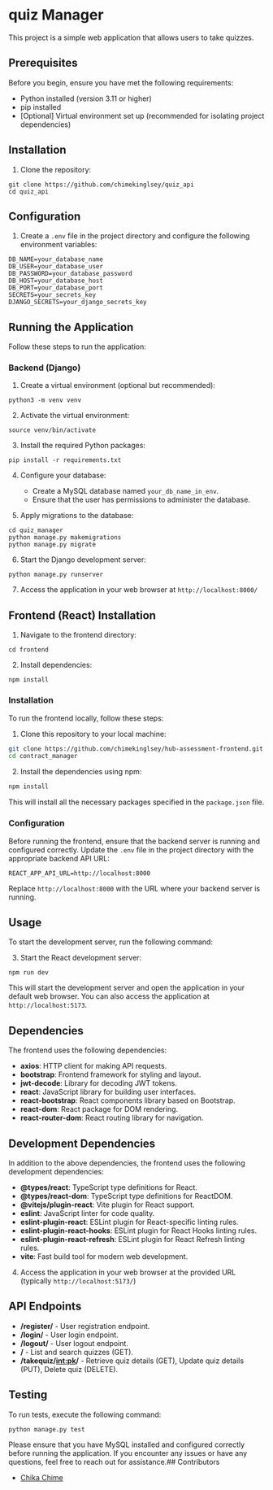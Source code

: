 # quiz Manager

This project is a simple web application that allows users to take quizzes.

## Prerequisites

Before you begin, ensure you have met the following requirements:
- Python installed (version 3.11 or higher)
- pip installed
- [Optional] Virtual environment set up (recommended for isolating project dependencies)

## Installation

1. Clone the repository:
```
git clone https://github.com/chimekinglsey/quiz_api
cd quiz_api
```

## Configuration

1. Create a `.env` file in the project directory and configure the following environment variables:

```
DB_NAME=your_database_name
DB_USER=your_database_user
DB_PASSWORD=your_database_password
DB_HOST=your_database_host
DB_PORT=your_database_port
SECRETS=your_secrets_key
DJANGO_SECRETS=your_django_secrets_key
```


## Running the Application

Follow these steps to run the application:

### Backend (Django)

1. Create a virtual environment (optional but recommended):

```
python3 -m venv venv
```

2. Activate the virtual environment:

```
source venv/bin/activate
```

3. Install the required Python packages:

```
pip install -r requirements.txt
```

4. Configure your database:
   - Create a MySQL database named `your_db_name_in_env`.
   - Ensure that the user has permissions to administer the database.

5. Apply migrations to the database:

```
cd quiz_manager
python manage.py makemigrations
python manage.py migrate
```

6. Start the Django development server:

```
python manage.py runserver
```

7. Access the application in your web browser at `http://localhost:8000/`

## Frontend (React) Installation

1. Navigate to the frontend directory:

```
cd frontend
```

2. Install dependencies:

```
npm install
```

### Installation

To run the frontend locally, follow these steps:

1. Clone this repository to your local machine:

```bash
git clone https://github.com/chimekinglsey/hub-assessment-frontend.git
cd contract_manager
```

2. Install the dependencies using npm:

```bash
npm install
```

This will install all the necessary packages specified in the `package.json` file.

### Configuration

Before running the frontend, ensure that the backend server is running and configured correctly. Update the `.env` file in the project directory with the appropriate backend API URL:

```dotenv
REACT_APP_API_URL=http://localhost:8000
```

Replace `http://localhost:8000` with the URL where your backend server is running.

## Usage

To start the development server, run the following command:

3. Start the React development server:

```
npm run dev
```

This will start the development server and open the application in your default web browser. You can also access the application at `http://localhost:5173`.

## Dependencies

The frontend uses the following dependencies:

- **axios**: HTTP client for making API requests.
- **bootstrap**: Frontend framework for styling and layout.
- **jwt-decode**: Library for decoding JWT tokens.
- **react**: JavaScript library for building user interfaces.
- **react-bootstrap**: React components library based on Bootstrap.
- **react-dom**: React package for DOM rendering.
- **react-router-dom**: React routing library for navigation.

## Development Dependencies

In addition to the above dependencies, the frontend uses the following development dependencies:

- **@types/react**: TypeScript type definitions for React.
- **@types/react-dom**: TypeScript type definitions for ReactDOM.
- **@vitejs/plugin-react**: Vite plugin for React support.
- **eslint**: JavaScript linter for code quality.
- **eslint-plugin-react**: ESLint plugin for React-specific linting rules.
- **eslint-plugin-react-hooks**: ESLint plugin for React Hooks linting rules.
- **eslint-plugin-react-refresh**: ESLint plugin for React Refresh linting rules.
- **vite**: Fast build tool for modern web development.



4. Access the application in your web browser at the provided URL (typically `http://localhost:5173/`)

## API Endpoints

- **/register/** - User registration endpoint.
- **/login/** - User login endpoint.
- **/logout/** - User logout endpoint.
- **/** - List and search quizzes (GET).
- **/takequiz/<int:pk>/** - Retrieve quiz details (GET), Update quiz details (PUT), Delete quiz (DELETE).

## Testing

To run tests, execute the following command:

```
python manage.py test
```

Please ensure that you have MySQL installed and configured correctly before running the application. If you encounter any issues or have any questions, feel free to reach out for assistance.## Contributors

- [Chika Chime](https://github.com/chimekinglsey)

